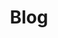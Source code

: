 ---
title: "Blog"
# meta description
description: "this is meta description"
# save as draft
draft: false
---